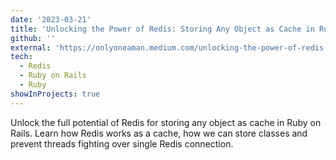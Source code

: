 ```yaml
---
date: '2023-03-21'
title: 'Unlocking the Power of Redis: Storing Any Object as Cache in Ruby on Rails'
github: ''
external: 'https://onlyoneaman.medium.com/unlocking-the-power-of-redis-storing-any-object-as-cache-in-ruby-on-rails-518536e2182'
tech:
  - Redis
  - Ruby on Rails
  - Ruby
showInProjects: true
---
```


Unlock the full potential of Redis for storing any object as cache in Ruby on Rails. Learn how Redis works as a cache, how we can store classes and prevent threads fighting over single Redis connection.
